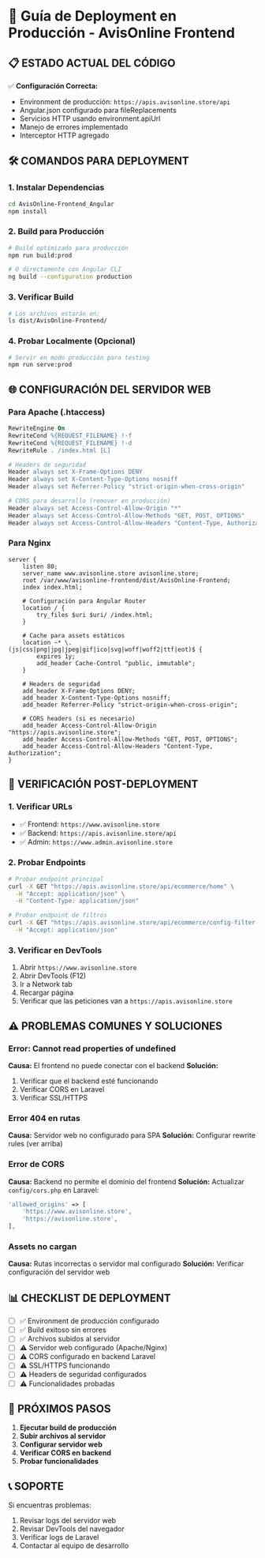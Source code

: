 # 🚀 Guía de Deployment en Producción - AvisOnline Frontend

## 📋 **ESTADO ACTUAL DEL CÓDIGO**

✅ **Configuración Correcta:**
- Environment de producción: `https://apis.avisonline.store/api`
- Angular.json configurado para fileReplacements
- Servicios HTTP usando environment.apiUrl
- Manejo de errores implementado
- Interceptor HTTP agregado

## 🛠️ **COMANDOS PARA DEPLOYMENT**

### **1. Instalar Dependencias**
```bash
cd AvisOnline-Frontend_Angular
npm install
```

### **2. Build para Producción**
```bash
# Build optimizado para producción
npm run build:prod

# O directamente con Angular CLI
ng build --configuration production
```

### **3. Verificar Build**
```bash
# Los archivos estarán en:
ls dist/AvisOnline-Frontend/
```

### **4. Probar Localmente (Opcional)**
```bash
# Servir en modo producción para testing
npm run serve:prod
```

## 🌐 **CONFIGURACIÓN DEL SERVIDOR WEB**

### **Para Apache (.htaccess)**
```apache
RewriteEngine On
RewriteCond %{REQUEST_FILENAME} !-f
RewriteCond %{REQUEST_FILENAME} !-d
RewriteRule . /index.html [L]

# Headers de seguridad
Header always set X-Frame-Options DENY
Header always set X-Content-Type-Options nosniff
Header always set Referrer-Policy "strict-origin-when-cross-origin"

# CORS para desarrollo (remover en producción)
Header always set Access-Control-Allow-Origin "*"
Header always set Access-Control-Allow-Methods "GET, POST, OPTIONS"
Header always set Access-Control-Allow-Headers "Content-Type, Authorization"
```

### **Para Nginx**
```nginx
server {
    listen 80;
    server_name www.avisonline.store avisonline.store;
    root /var/www/avisonline-frontend/dist/AvisOnline-Frontend;
    index index.html;

    # Configuración para Angular Router
    location / {
        try_files $uri $uri/ /index.html;
    }

    # Cache para assets estáticos
    location ~* \.(js|css|png|jpg|jpeg|gif|ico|svg|woff|woff2|ttf|eot)$ {
        expires 1y;
        add_header Cache-Control "public, immutable";
    }

    # Headers de seguridad
    add_header X-Frame-Options DENY;
    add_header X-Content-Type-Options nosniff;
    add_header Referrer-Policy "strict-origin-when-cross-origin";
    
    # CORS headers (si es necesario)
    add_header Access-Control-Allow-Origin "https://apis.avisonline.store";
    add_header Access-Control-Allow-Methods "GET, POST, OPTIONS";
    add_header Access-Control-Allow-Headers "Content-Type, Authorization";
}
```

## 🔧 **VERIFICACIÓN POST-DEPLOYMENT**

### **1. Verificar URLs**
- ✅ Frontend: `https://www.avisonline.store`
- ✅ Backend: `https://apis.avisonline.store/api`
- ✅ Admin: `https://www.admin.avisonline.store`

### **2. Probar Endpoints**
```bash
# Probar endpoint principal
curl -X GET "https://apis.avisonline.store/api/ecommerce/home" \
  -H "Accept: application/json" \
  -H "Content-Type: application/json"

# Probar endpoint de filtros
curl -X GET "https://apis.avisonline.store/api/ecommerce/config-filter-advance" \
  -H "Accept: application/json"
```

### **3. Verificar en DevTools**
1. Abrir `https://www.avisonline.store`
2. Abrir DevTools (F12)
3. Ir a Network tab
4. Recargar página
5. Verificar que las peticiones van a `https://apis.avisonline.store`

## ⚠️ **PROBLEMAS COMUNES Y SOLUCIONES**

### **Error: Cannot read properties of undefined**
**Causa:** El frontend no puede conectar con el backend
**Solución:**
1. Verificar que el backend esté funcionando
2. Verificar CORS en Laravel
3. Verificar SSL/HTTPS

### **Error 404 en rutas**
**Causa:** Servidor web no configurado para SPA
**Solución:** Configurar rewrite rules (ver arriba)

### **Error de CORS**
**Causa:** Backend no permite el dominio del frontend
**Solución:** Actualizar `config/cors.php` en Laravel:
```php
'allowed_origins' => [
    'https://www.avisonline.store',
    'https://avisonline.store',
],
```

### **Assets no cargan**
**Causa:** Rutas incorrectas o servidor mal configurado
**Solución:** Verificar configuración del servidor web

## 📊 **CHECKLIST DE DEPLOYMENT**

- [ ] ✅ Environment de producción configurado
- [ ] ✅ Build exitoso sin errores
- [ ] ✅ Archivos subidos al servidor
- [ ] ⚠️ Servidor web configurado (Apache/Nginx)
- [ ] ⚠️ CORS configurado en backend Laravel
- [ ] ⚠️ SSL/HTTPS funcionando
- [ ] ⚠️ Headers de seguridad configurados
- [ ] ⚠️ Funcionalidades probadas

## 🎯 **PRÓXIMOS PASOS**

1. **Ejecutar build de producción**
2. **Subir archivos al servidor**
3. **Configurar servidor web**
4. **Verificar CORS en backend**
5. **Probar funcionalidades**

## 📞 **SOPORTE**

Si encuentras problemas:
1. Revisar logs del servidor web
2. Revisar DevTools del navegador
3. Verificar logs de Laravel
4. Contactar al equipo de desarrollo 
